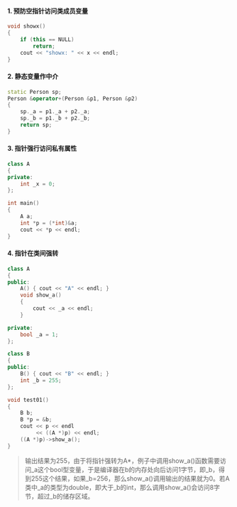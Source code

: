 #### 1. 预防空指针访问类成员变量   
```cpp
void showx()
{
    if (this == NULL)
        return;
    cout << "showx: " << x << endl;
}
```  
#### 2. 静态变量作中介  
```cpp
static Person sp;
Person &operator+(Person &p1, Person &p2)
{
    sp._a = p1._a + p2._a;
    sp._b = p1._b + p2._b;
    return sp;
}
```  
#### 3. 指针强行访问私有属性  
```cpp
class A
{
private:
    int _x = 0;
};

int main()
{
    A a;
    int *p = (*int)&a;
    cout << *p << endl;
}
```  
#### 4. 指针在类间强转  
```cpp
class A
{
public:
    A() { cout << "A" << endl; }
    void show_a()
    {
        cout << _a << endl;
    }

private:
    bool _a = 1;
};

class B
{
public:
    B() { cout << "B" << endl; }
    int _b = 255;
};

void test01()
{
    B b;
    B *p = &b;
    cout << p << endl
         << ((A *)p) << endl;
    ((A *)p)->show_a();
}
```  
> 输出结果为255，由于将指针强转为A*，例子中调用show_a()函数需要访问_a这个bool型变量，于是编译器在b的内存处向后访问1字节，即_b，得到255这个结果，如果_b=256，那么show_a()调用输出的结果就为0。若A类中_a的类型为double，即大于_b的int，那么调用show_a()会访问8字节，超过_b的储存区域。
